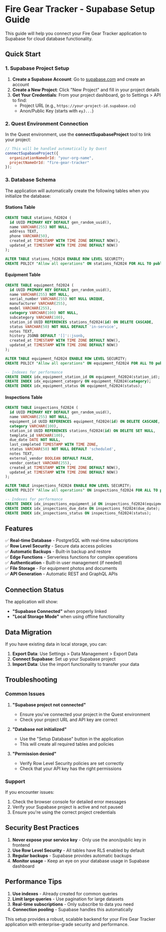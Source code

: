 # Fire Gear Tracker - Supabase Setup Guide

This guide will help you connect your Fire Gear Tracker application to Supabase for cloud database functionality.

## Quick Start

### 1. Supabase Project Setup

1. **Create a Supabase Account**: Go to [supabase.com](https://supabase.com) and create an account
2. **Create a New Project**: Click "New Project" and fill in your project details
3. **Get Your Credentials**: From your project dashboard, go to Settings > API to find:
   - Project URL (e.g., `https://your-project-id.supabase.co`)
   - Anon/Public Key (starts with `eyJ...`)

### 2. Quest Environment Connection

In the Quest environment, use the **connectSupabaseProject** tool to link your project:

```javascript
// This will be handled automatically by Quest
connectSupabaseProject({
  organizationNameOrId: "your-org-name",
  projectNameOrId: "fire-gear-tracker"
});
```

### 3. Database Schema

The application will automatically create the following tables when you initialize the database:

#### Stations Table
```sql
CREATE TABLE stations_fd2024 (
  id UUID PRIMARY KEY DEFAULT gen_random_uuid(),
  name VARCHAR(255) NOT NULL,
  address TEXT,
  phone VARCHAR(50),
  created_at TIMESTAMP WITH TIME ZONE DEFAULT NOW(),
  updated_at TIMESTAMP WITH TIME ZONE DEFAULT NOW()
);

ALTER TABLE stations_fd2024 ENABLE ROW LEVEL SECURITY;
CREATE POLICY "Allow all operations" ON stations_fd2024 FOR ALL TO public USING (true) WITH CHECK (true);
```

#### Equipment Table
```sql
CREATE TABLE equipment_fd2024 (
  id UUID PRIMARY KEY DEFAULT gen_random_uuid(),
  name VARCHAR(255) NOT NULL,
  serial_number VARCHAR(255) NOT NULL UNIQUE,
  manufacturer VARCHAR(255),
  model VARCHAR(255),
  category VARCHAR(100) NOT NULL,
  subcategory VARCHAR(100),
  station_id UUID REFERENCES stations_fd2024(id) ON DELETE CASCADE,
  status VARCHAR(50) NOT NULL DEFAULT 'in-service',
  notes TEXT,
  history JSONB DEFAULT '[]'::jsonb,
  created_at TIMESTAMP WITH TIME ZONE DEFAULT NOW(),
  updated_at TIMESTAMP WITH TIME ZONE DEFAULT NOW()
);

ALTER TABLE equipment_fd2024 ENABLE ROW LEVEL SECURITY;
CREATE POLICY "Allow all operations" ON equipment_fd2024 FOR ALL TO public USING (true) WITH CHECK (true);

-- Indexes for performance
CREATE INDEX idx_equipment_station_id ON equipment_fd2024(station_id);
CREATE INDEX idx_equipment_category ON equipment_fd2024(category);
CREATE INDEX idx_equipment_status ON equipment_fd2024(status);
```

#### Inspections Table
```sql
CREATE TABLE inspections_fd2024 (
  id UUID PRIMARY KEY DEFAULT gen_random_uuid(),
  name VARCHAR(255) NOT NULL,
  equipment_id UUID REFERENCES equipment_fd2024(id) ON DELETE CASCADE,
  category VARCHAR(100),
  station_id UUID REFERENCES stations_fd2024(id) ON DELETE SET NULL,
  template_id VARCHAR(100),
  due_date DATE NOT NULL,
  last_completed TIMESTAMP WITH TIME ZONE,
  status VARCHAR(50) NOT NULL DEFAULT 'scheduled',
  notes TEXT,
  external_vendor BOOLEAN DEFAULT FALSE,
  vendor_contact VARCHAR(255),
  created_at TIMESTAMP WITH TIME ZONE DEFAULT NOW(),
  updated_at TIMESTAMP WITH TIME ZONE DEFAULT NOW()
);

ALTER TABLE inspections_fd2024 ENABLE ROW LEVEL SECURITY;
CREATE POLICY "Allow all operations" ON inspections_fd2024 FOR ALL TO public USING (true) WITH CHECK (true);

-- Indexes for performance
CREATE INDEX idx_inspections_equipment_id ON inspections_fd2024(equipment_id);
CREATE INDEX idx_inspections_due_date ON inspections_fd2024(due_date);
CREATE INDEX idx_inspections_status ON inspections_fd2024(status);
```

## Features

✅ **Real-time Database** - PostgreSQL with real-time subscriptions  
✅ **Row Level Security** - Secure data access policies  
✅ **Automatic Backups** - Built-in backup and restore  
✅ **Edge Functions** - Serverless functions for complex operations  
✅ **Authentication** - Built-in user management (if needed)  
✅ **File Storage** - For equipment photos and documents  
✅ **API Generation** - Automatic REST and GraphQL APIs  

## Connection Status

The application will show:
- **"Supabase Connected"** when properly linked
- **"Local Storage Mode"** when using offline functionality

## Data Migration

If you have existing data in local storage, you can:

1. **Export Data**: Use Settings > Data Management > Export Data
2. **Connect Supabase**: Set up your Supabase project
3. **Import Data**: Use the import functionality to transfer your data

## Troubleshooting

### Common Issues

1. **"Supabase project not connected"**
   - Ensure you've connected your project in the Quest environment
   - Check your project URL and API key are correct

2. **"Database not initialized"**
   - Use the "Setup Database" button in the application
   - This will create all required tables and policies

3. **"Permission denied"**
   - Verify Row Level Security policies are set correctly
   - Check that your API key has the right permissions

### Support

If you encounter issues:
1. Check the browser console for detailed error messages
2. Verify your Supabase project is active and not paused
3. Ensure you're using the correct project credentials

## Security Best Practices

1. **Never expose your service key** - Only use the anon/public key in frontend
2. **Use Row Level Security** - All tables have RLS enabled by default
3. **Regular backups** - Supabase provides automatic backups
4. **Monitor usage** - Keep an eye on your database usage in Supabase dashboard

## Performance Tips

1. **Use indexes** - Already created for common queries
2. **Limit large queries** - Use pagination for large datasets
3. **Real-time subscriptions** - Only subscribe to data you need
4. **Connection pooling** - Supabase handles this automatically

This setup provides a robust, scalable backend for your Fire Gear Tracker application with enterprise-grade security and performance.